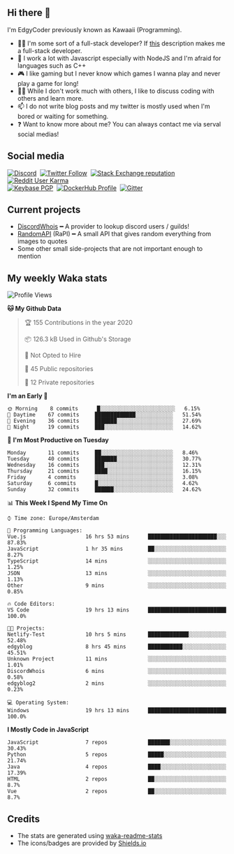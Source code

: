## Hi there 👋
I'm EdgyCoder previously known as Kawaaii (Programming).  
- 👨‍💻 I'm some sort of a full-stack developer? If [this](https://www.w3schools.com/whatis/whatis_fullstack.asp) description makes me a full-stack developer.
- 🌱 I work a lot with Javascript especially with NodeJS and I'm afraid for languages such as C++
- 🎮 I like gaming but I never know which games I wanna play and never play a game for long!
- 👯‍♀️ While I don't work much with others, I like to discuss coding with others and learn more.
- 📫 I do not write blog posts and my twitter is mostly used when I'm bored or waiting for something.
- ❓ Want to know more about me? You can always contact me via serval social medias!

## Social media
[![Discord](https://img.shields.io/discord/661411850856038431?label=Discord%20Guild&style=for-the-badge&logo=discord&logoColor=ffffff)](https://discord.gg/44yKPxm)
‎‎ [![Twitter Follow](https://img.shields.io/twitter/follow/edgycoder?color=%231DA1F2&label=Twitter&style=for-the-badge&logo=twitter&logoColor=ffffff)](https://twitter.com/EdgyCoder)
‎‎ [![Stack Exchange reputation](https://img.shields.io/stackexchange/stackoverflow/r/12418331?color=%23F48024&label=Stack%20overflow&style=for-the-badge&logo=stackoverflow&logoColor=ffffff)](https://stackoverflow.com/users/12418331/kawaaii)
‎‎ [![Reddit User Karma](https://img.shields.io/reddit/user-karma/combined/Kawaaii-Programming?label=Reddit&style=for-the-badge&logo=reddit&logoColor=ffffff)](https://www.reddit.com/user/Kawaaii-Programming)  
‎‎ [![Keybase PGP](https://img.shields.io/keybase/pgp/kawaaii?label=Keybase&logo=keybase&logoColor=ffffff&style=for-the-badge)](https://keybase.io/kawaaii)
‎‎ [![DockerHub Profile](https://img.shields.io/badge/DockerHub-kawaaii-informational?style=for-the-badge&logo=docker&logoColor=ffffff)](https://hub.docker.com/u/kawaaii)
‎‎ [![Gitter](https://img.shields.io/gitter/room/edgy-irrelevant/community?label=edgy-irrelevant&logo=gitter&logoColor=ffffff&style=for-the-badge)](https://gitter.im/edgy-irrelevant/community)

## Current projects
- [DiscordWhois](https://discordwhois.xyz) ━ A provider to lookup discord users / guilds!
- [RandomAPI](https://random.rest) (RaPI) ━ A small API that gives random everything from images to quotes
- Some other small side-projects that are not important enough to mention

## My weekly Waka stats
<!--START_SECTION:waka-->
![Profile Views](http://img.shields.io/badge/Profile%20Views-391-blue)

**🐱 My Github Data** 

> 🏆 155 Contributions in the year 2020
 > 
> 📦 126.3 kB Used in Github's Storage 
 > 
> 🚫 Not Opted to Hire
 > 
> 📜 45 Public repositories
 > 
> 🔑 12 Private repositories 

**I'm an Early 🐤** 

```text
🌞 Morning    8 commits      █░░░░░░░░░░░░░░░░░░░░░░░░   6.15% 
🌆 Daytime    67 commits     █████████████░░░░░░░░░░░░   51.54% 
🌃 Evening    36 commits     ███████░░░░░░░░░░░░░░░░░░   27.69% 
🌙 Night      19 commits     ███░░░░░░░░░░░░░░░░░░░░░░   14.62%

```
📅 **I'm Most Productive on Tuesday** 

```text
Monday       11 commits     ██░░░░░░░░░░░░░░░░░░░░░░░   8.46% 
Tuesday      40 commits     ███████░░░░░░░░░░░░░░░░░░   30.77% 
Wednesday    16 commits     ███░░░░░░░░░░░░░░░░░░░░░░   12.31% 
Thursday     21 commits     ████░░░░░░░░░░░░░░░░░░░░░   16.15% 
Friday       4 commits      ░░░░░░░░░░░░░░░░░░░░░░░░░   3.08% 
Saturday     6 commits      █░░░░░░░░░░░░░░░░░░░░░░░░   4.62% 
Sunday       32 commits     ██████░░░░░░░░░░░░░░░░░░░   24.62%

```


📊 **This Week I Spend My Time On** 

```text
⌚︎ Time zone: Europe/Amsterdam

💬 Programming Languages: 
Vue.js                   16 hrs 53 mins      ██████████████████████░░░   87.83% 
JavaScript               1 hr 35 mins        ██░░░░░░░░░░░░░░░░░░░░░░░   8.27% 
TypeScript               14 mins             ░░░░░░░░░░░░░░░░░░░░░░░░░   1.25% 
JSON                     13 mins             ░░░░░░░░░░░░░░░░░░░░░░░░░   1.13% 
Other                    9 mins              ░░░░░░░░░░░░░░░░░░░░░░░░░   0.85%

🔥 Code Editors: 
VS Code                  19 hrs 13 mins      █████████████████████████   100.0%

🐱‍💻 Projects: 
Netlify-Test             10 hrs 5 mins       █████████████░░░░░░░░░░░░   52.48% 
edgyblog                 8 hrs 45 mins       ███████████░░░░░░░░░░░░░░   45.51% 
Unknown Project          11 mins             ░░░░░░░░░░░░░░░░░░░░░░░░░   1.01% 
DiscordWhois             6 mins              ░░░░░░░░░░░░░░░░░░░░░░░░░   0.58% 
edgyblog2                2 mins              ░░░░░░░░░░░░░░░░░░░░░░░░░   0.23%

💻 Operating System: 
Windows                  19 hrs 13 mins      █████████████████████████   100.0%

```

**I Mostly Code in JavaScript** 

```text
JavaScript               7 repos             ███████░░░░░░░░░░░░░░░░░░   30.43% 
Python                   5 repos             █████░░░░░░░░░░░░░░░░░░░░   21.74% 
Java                     4 repos             ████░░░░░░░░░░░░░░░░░░░░░   17.39% 
HTML                     2 repos             ██░░░░░░░░░░░░░░░░░░░░░░░   8.7% 
Vue                      2 repos             ██░░░░░░░░░░░░░░░░░░░░░░░   8.7%

```



<!--END_SECTION:waka-->

## Credits
- The stats are generated using [waka-readme-stats](https://github.com/anmol098/waka-readme-stats)
- The icons/badges are provided by [Shields.io](https://shields.io/)
